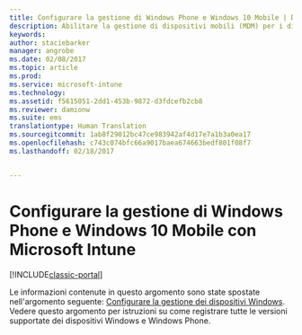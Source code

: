 ```yaml
---
title: Configurare la gestione di Windows Phone e Windows 10 Mobile | Documentazione Microsoft
description: Abilitare la gestione di dispositivi mobili (MDM) per i dispositivi Windows 10 Mobile o Windows Phone con Microsoft Intune.
keywords: 
author: staciebarker
manager: angrobe
ms.date: 02/08/2017
ms.topic: article
ms.prod: 
ms.service: microsoft-intune
ms.technology: 
ms.assetid: f5615051-2dd1-453b-9872-d3fdcefb2cb8
ms.reviewer: damionw
ms.suite: ems
translationtype: Human Translation
ms.sourcegitcommit: 1ab8f29012bc47ce983942af4d17e7a1b3a0ea17
ms.openlocfilehash: c743c074bfc66a9017baea674663bedf801f08f7
ms.lasthandoff: 02/18/2017


---
```



# <a name="set-up-windows-phone-and-windows-10-mobile-management-with-microsoft-intune"></a>Configurare la gestione di Windows Phone e Windows 10 Mobile con Microsoft Intune

[!INCLUDE[classic-portal](../includes/classic-portal.md)]

Le informazioni contenute in questo argomento sono state spostate nell'argomento seguente: [Configurare la gestione dei dispositivi Windows](set-up-windows-device-management-with-microsoft-intune.md). Vedere questo argomento per istruzioni su come registrare tutte le versioni supportate dei dispositivi Windows e Windows Phone.

